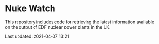 # Nuke Watch

This repository includes code for retrieving the latest information available on the output of EDF nuclear power plants in the UK.

Last updated: 2021-04-07 13:21